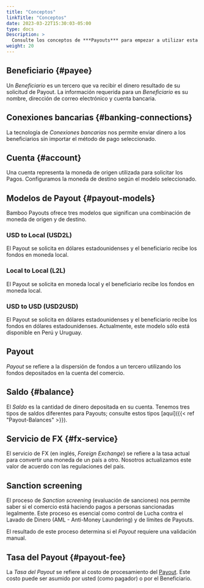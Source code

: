 ```yaml
---
title: "Conceptos"
linkTitle: "Conceptos"
date: 2023-03-22T15:30:03-05:00
type: docs
Description: >
  Consulte los conceptos de ***Payouts*** para empezar a utilizar esta función ¡fácilmente!.
weight: 20
---
```


## Beneficiario {#payee}
Un _Beneficiario_ es un tercero que va recibir el dinero resultado de su solicitud de Payout. La información requerida para un _Beneficiario_ es su nombre, dirección de correo electrónico y cuenta bancaria.

## Conexiones bancarias {#banking-connections}
La tecnología de _Conexiones bancarias_ nos permite enviar dinero a los beneficiarios sin importar el método de pago seleccionado.

## Cuenta {#account}
Una cuenta representa la moneda de origen utilizada para solicitar los Pagos. Configuramos la moneda de destino según el modelo seleccionado.

## Modelos de Payout {#payout-models}
Bamboo Payouts ofrece tres modelos que significan una combinación de moneda de origen y de destino.

### USD to Local (USD2L)
El Payout se solicita en dólares estadounidenses y el beneficiario recibe los fondos en moneda local.

### Local to Local (L2L)
El Payout se solicita en moneda local y el beneficiario recibe los fondos en moneda local.

### USD to USD (USD2USD)
El Payout se solicita en dólares estadounidenses y el beneficiario recibe los fondos en dólares estadounidenses. Actualmente, este modelo sólo está disponible en Perú y Uruguay.

## Payout
_Payout_ se refiere a la dispersión de fondos a un tercero utilizando los fondos depositados en la cuenta del comercio. 

## Saldo {#balance}
El _Saldo_ es la cantidad de dinero depositada en su cuenta. Tenemos tres tipos de saldos diferentes para Payouts; consulte estos tipos [aquí]({{< ref "Payout-Balances" >}}).

## Servicio de FX {#fx-service}
El servicio de FX (en inglés, _Foreign Exchange_) se refiere a la tasa actual para convertir una moneda de un país a otro. Nosotros actualizamos este valor de acuerdo con las regulaciones del país.

## Sanction screening
El proceso de _Sanction screening_ (evaluación de sanciones) nos permite saber si el comercio está haciendo pagos a personas sancionadas legalmente. Este proceso es esencial como control de Lucha contra el Lavado de Dinero (AML - Anti-Money Laundering) y de límites de Payouts.

El resultado de este proceso determina si el _Payout_ requiere una validación manual.

## Tasa del Payout {#payout-fee}
La _Tasa del Payout_ se refiere al costo de procesamiento del [Payout](#payout). Este costo puede ser asumido por usted (como pagador) o por el Beneficiario.

